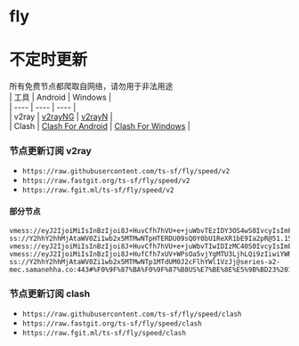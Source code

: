# fly
# 不定时更新
所有免费节点都爬取自网络，请勿用于非法用途  
|  工具  | Android  | Windows  |  
|  ----  | ----   | ----  |  
| v2ray  | [v2rayNG](https://github.com/2dust/v2rayNG/releases) | [v2rayN](https://github.com/2dust/v2rayN/releases) |  
| Clash  | [Clash For Android](https://github.com/Kr328/ClashForAndroid/releases) | [Clash For Windows](https://github.com/Fndroid/clash_for_windows_pkg/releases) | 
  
### 节点更新订阅  v2ray
- `https://raw.githubusercontent.com/ts-sf/fly/speed/v2`  
- `https://raw.fastgit.org/ts-sf/fly/speed/v2`  
- `https://raw.fgit.ml/ts-sf/fly/speed/v2`  
#### 部分节点  
``` 
vmess://eyJ2IjoiMiIsInBzIjoi8J+HuvCfh7hVU+e+juWbvTEzIDY3OS4wS0IvcyIsImFkZCI6ImNmY2RuMi5zYW5mZW5jZG45LmNvbSIsInBvcnQiOiIyMDUyIiwiaWQiOiIyYjQ4NjIyZC0zMDdjLTQwY2YtODhjYS05NTRmODNmM2E5ZGQiLCJhaWQiOiIwIiwic2N5IjoiYXV0byIsIm5ldCI6IndzIiwidHlwZSI6IiIsImhvc3QiOiJqcGFmenloZnNnMy55b2ZuaGtmYy54eXoiLCJwYXRoIjoiL3ZpZGVvL3U0ZUNaVHhXIiwidGxzIjoiIiwic25pIjoiIiwidGVzdF9uYW1lIjoiVVPnvo7lm70xMyJ9
ss://Y2hhY2hhMjAtaWV0Zi1wb2x5MTMwNTpHTERDU09sQ0Y0bU1ReXR1bE9Ia2pR@51.158.204.204:1165#%F0%9F%87%AB%F0%9F%87%B7FR%E6%B3%95%E5%9B%BD%201.7MB%2Fs
vmess://eyJ2IjoiMiIsInBzIjoi8J+HuvCfh7hVU+e+juWbvTIwIDIzMC40S0IvcyIsImFkZCI6InMxYy52Mi52MDAxc3NzLnh5eiIsInBvcnQiOiIyMDgyIiwiaWQiOiIxMTJhYzM2Zi0zZjUzLTRlMjYtODM3MS1kMjVjMDI4ZTFiOWEiLCJhaWQiOiIwIiwic2N5IjoiYXV0byIsIm5ldCI6IndzIiwidHlwZSI6Im5vbmUiLCJob3N0IjoiczFjLnYyLnYwMDFzc3MueHl6IiwicGF0aCI6Ii8iLCJ0bHMiOiIiLCJzbmkiOiIiLCJ0ZXN0X25hbWUiOiJVU+e+juWbvTIwIn0=
vmess://eyJ2IjoiMiIsInBzIjoi8J+HufCfh7xUV+WPsOa5vjYgMTU3LjhLQi9zIiwiYWRkIjoibmIyMi5udGJxLmR5bnUubmV0IiwicG9ydCI6IjEyMDAyIiwiaWQiOiIwNWYxZTJhZC0xZDIxLTQ0OWItOWJiYi05N2E4YjQ2NjI5MzQiLCJhaWQiOiIwIiwic2N5IjoiYXV0byIsIm5ldCI6InRjcCIsInR5cGUiOiIiLCJob3N0IjoiIiwicGF0aCI6IiIsInRscyI6IiIsInNuaSI6IiIsInRlc3RfbmFtZSI6IlRX5Y+w5rm+NiJ9
ss://Y2hhY2hhMjAtaWV0Zi1wb2x5MTMwNTp1MTdUM0J2cFlhYWl1VzJj@series-a2-mec.samanehha.co:443#%F0%9F%87%BA%F0%9F%87%B8US%E7%BE%8E%E5%9B%BD23%2017.5MB%2Fs
```
### 节点更新订阅  clash
- `https://raw.githubusercontent.com/ts-sf/fly/speed/clash`  
- `https://raw.fastgit.org/ts-sf/fly/speed/clash`  
- `https://raw.fgit.ml/ts-sf/fly/speed/clash`  


